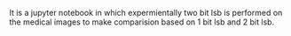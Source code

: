 It is a jupyter notebook in which expermientally two bit lsb is performed on the medical images to make comparision based on 1 bit lsb and 2 bit lsb.
